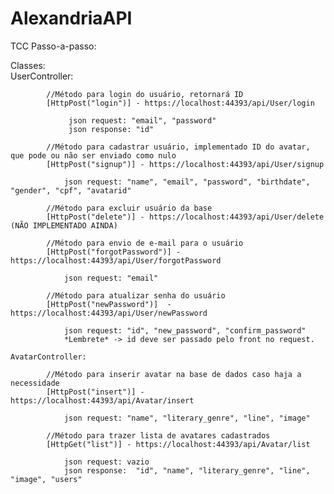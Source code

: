 # AlexandriaAPI
TCC
Passo-a-passo:

 Classes:	
	UserController:			

			//Método para login do usuário, retornará ID
 			[HttpPost("login")] - https://localhost:44393/api/User/login
			
 				 json request: "email", "password"
				 json response: "id"

			//Método para cadastrar usuário, implementado ID do avatar, que pode ou não ser enviado como nulo 
 			[HttpPost("signup")] - https://localhost:44393/api/User/signup	
			
 				json request: "name", "email", "password", "birthdate", "gender", "cpf", "avatarid"

			//Método para excluir usuário da base
 			[HttpPost("delete")] - https://localhost:44393/api/User/delete (NÃO IMPLEMENTADO AINDA)			

			//Método para envio de e-mail para o usuário
 			[HttpPost("forgotPassword")] - https://localhost:44393/api/User/forgotPassword				

 				json request: "email"

			//Método para atualizar senha do usuário
 			[HttpPost("newPassword")]  - https://localhost:44393/api/User/newPassword				

 				json request: "id", "new_password", "confirm_password"
				*Lembrete* -> id deve ser passado pelo front no request.
	
	AvatarController:
	
			//Método para inserir avatar na base de dados caso haja a necessidade 
			[HttpPost("insert")] - https://localhost:44393/api/Avatar/insert
			
				json request: "name", "literary_genre", "line", "image"
				
			//Método para trazer lista de avatares cadastrados	
			[HttpGet("list")] - https://localhost:44393/api/Avatar/list	
			
				json request: vazio
				json response:  "id", "name", "literary_genre", "line", "image", "users"
				
				
				
				